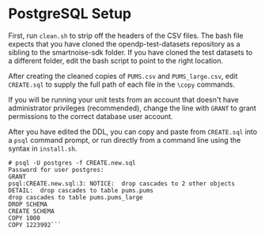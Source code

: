 # PostgreSQL Setup

First, run `clean.sh` to strip off the headers of the CSV files.  The bash file expects that you have cloned the opendp-test-datasets repository as a sibling to the smartnoise-sdk folder.  If you have cloned the test datasets to a different folder, edit the bash script to point to the right location.

After creating the cleaned copies of `PUMS.csv` and `PUMS_large.csv`, edit `CREATE.sql` to supply the full path of each file in the `\copy` commands.

If you will be running your unit tests from an account that doesn't have administrator privileges (recommended), change the line with `GRANT` to grant permissions to the correct database user account.

After you have edited the DDL, you can copy and paste from `CREATE.sql` into a `psql` command prompt, or run directly from a command line using the syntax in `install.sh`.

```
# psql -U postgres -f CREATE.new.sql
Password for user postgres:
GRANT
psql:CREATE.new.sql:3: NOTICE:  drop cascades to 2 other objects
DETAIL:  drop cascades to table pums.pums
drop cascades to table pums.pums_large
DROP SCHEMA
CREATE SCHEMA
COPY 1000
COPY 1223992```